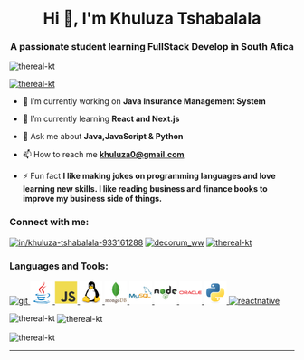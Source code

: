 <h1 align="center">Hi 👋, I'm Khuluza Tshabalala</h1>
<h3 align="center">A passionate student learning FullStack Develop in South Afica</h3>

<p align="left"> <img src="https://komarev.com/ghpvc/?username=thereal-kt&label=Profile%20views&color=0e75b6&style=flat" alt="thereal-kt" /> </p>

<p align="left"> <a href="https://github.com/ryo-ma/github-profile-trophy"><img src="https://github-profile-trophy.vercel.app/?username=thereal-kt" alt="thereal-kt" /></a> </p>

- 🔭 I’m currently working on **Java Insurance Management System**

- 🌱 I’m currently learning **React and Next.js**

- 💬 Ask me about **Java,JavaScript & Python**

- 📫 How to reach me **khuluza0@gmail.com**

- ⚡ Fun fact **I like making jokes on programming languages and love learning new skills. I like reading business and finance books to improve my business side of things.**

<h3 align="left">Connect with me:</h3>
<p align="left">
<a href="https://linkedin.com/in/in/khuluza-tshabalala-933161288" target="blank"><img align="center" src="https://raw.githubusercontent.com/rahuldkjain/github-profile-readme-generator/master/src/images/icons/Social/linked-in-alt.svg" alt="in/khuluza-tshabalala-933161288" height="30" width="40" /></a>
<a href="https://instagram.com/decorum_ww" target="blank"><img align="center" src="https://raw.githubusercontent.com/rahuldkjain/github-profile-readme-generator/master/src/images/icons/Social/instagram.svg" alt="decorum_ww" height="30" width="40" /></a>
<a href="https://www.leetcode.com/thereal-kt" target="blank"><img align="center" src="https://raw.githubusercontent.com/rahuldkjain/github-profile-readme-generator/master/src/images/icons/Social/leet-code.svg" alt="thereal-kt" height="30" width="40" /></a>
</p>

<h3 align="left">Languages and Tools:</h3>
<p align="left"> <a href="https://git-scm.com/" target="_blank" rel="noreferrer"> <img src="https://www.vectorlogo.zone/logos/git-scm/git-scm-icon.svg" alt="git" width="40" height="40"/> </a> <a href="https://www.java.com" target="_blank" rel="noreferrer"> <img src="https://raw.githubusercontent.com/devicons/devicon/master/icons/java/java-original.svg" alt="java" width="40" height="40"/> </a> <a href="https://developer.mozilla.org/en-US/docs/Web/JavaScript" target="_blank" rel="noreferrer"> <img src="https://raw.githubusercontent.com/devicons/devicon/master/icons/javascript/javascript-original.svg" alt="javascript" width="40" height="40"/> </a> <a href="https://www.linux.org/" target="_blank" rel="noreferrer"> <img src="https://raw.githubusercontent.com/devicons/devicon/master/icons/linux/linux-original.svg" alt="linux" width="40" height="40"/> </a> <a href="https://www.mongodb.com/" target="_blank" rel="noreferrer"> <img src="https://raw.githubusercontent.com/devicons/devicon/master/icons/mongodb/mongodb-original-wordmark.svg" alt="mongodb" width="40" height="40"/> </a> <a href="https://www.mysql.com/" target="_blank" rel="noreferrer"> <img src="https://raw.githubusercontent.com/devicons/devicon/master/icons/mysql/mysql-original-wordmark.svg" alt="mysql" width="40" height="40"/> </a> <a href="https://nodejs.org" target="_blank" rel="noreferrer"> <img src="https://raw.githubusercontent.com/devicons/devicon/master/icons/nodejs/nodejs-original-wordmark.svg" alt="nodejs" width="40" height="40"/> </a> <a href="https://www.oracle.com/" target="_blank" rel="noreferrer"> <img src="https://raw.githubusercontent.com/devicons/devicon/master/icons/oracle/oracle-original.svg" alt="oracle" width="40" height="40"/> </a> <a href="https://www.python.org" target="_blank" rel="noreferrer"> <img src="https://raw.githubusercontent.com/devicons/devicon/master/icons/python/python-original.svg" alt="python" width="40" height="40"/> </a> <a href="https://reactnative.dev/" target="_blank" rel="noreferrer"> <img src="https://reactnative.dev/img/header_logo.svg" alt="reactnative" width="40" height="40"/> </a> </p>

<p><img align="left" src="https://github-readme-stats.vercel.app/api/top-langs?username=thereal-kt&show_icons=true&locale=en&layout=compact" alt="thereal-kt" /></p>

<p>&nbsp;<img align="center" src="https://github-readme-stats.vercel.app/api?username=thereal-kt&show_icons=true&locale=en" alt="thereal-kt" /></p>

<p><img align="center" src="https://github-readme-streak-stats.herokuapp.com/?user=thereal-kt&" alt="thereal-kt" /></p>

****
